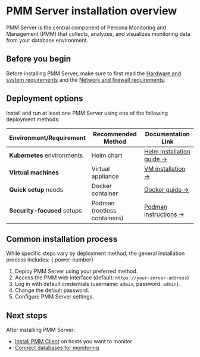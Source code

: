 # PMM Server installation overview

PMM Server is the central component of Percona Monitoring and Management (PMM) that collects, analyzes, and visualizes monitoring data from your database environment.

## Before you begin
Before installing PMM Server, make sure to first read the [Hardware and system requirements](../plan-pmm-installation/hardware_and_system.md) and the [Network and firewall requirements](../plan-pmm-installation/network_and_firewall.md).

## Deployment options

Install and run at least one PMM Server using one of the following deployment methods:

| Environment/Requirement       | Recommended Method          | Documentation Link                                                                 |
|-------------------------------|-----------------------------|-----------------------------------------------------------------------------------|
| **Kubernetes** environments   | Helm chart                  | [Helm installation guide →](../install-pmm-server/deployment-options/helm/index.md) |
| **Virtual machines**          | Virtual appliance           | [VM installation →](../install-pmm-server/deployment-options/virtual/index.md)     |
| **Quick setup** needs         | Docker container            | [Docker guide →](../install-pmm-server/deployment-options/docker/index.md)         |
| **Security-focused** setups   | Podman (rootless containers)| [Podman instructions →](../install-pmm-server/deployment-options/podman/index.md)  |

<!--  **AWS cloud** deployments     | AWS Marketplace             | [AWS option →](../install-pmm-server/deployment-options/aws/aws.md)-->

## Common installation process

While specific steps vary by deployment method, the general installation process includes:
{.power-number}

1. Deploy PMM Server using your preferred method.
2. Access the PMM web interface (default: `https://your-server-address`)
3. Log in with default credentials (username: `admin`, password: `admin`).
4. Change the default password.
5. Configure PMM Server settings.

## Next steps

After installing PMM Server:

- [Install PMM Client](../install-pmm-client/index.md) on hosts you want to monitor
- [Connect databases for monitoring](../install-pmm-client/connect-database/index.md)